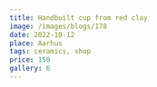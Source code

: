 ```yaml
---
title: Handbuilt cup from red clay
image: /images/blogs/178
date: 2022-10-12
place: Aarhus
tags: ceramics, shop
price: 150
gallery: 6
---
```

